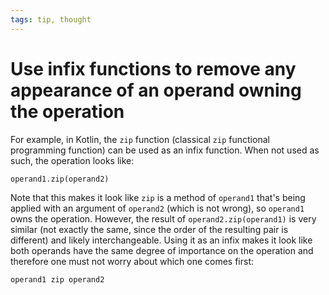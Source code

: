 ```yaml
---
tags: tip, thought
---
```


# Use infix functions to remove any appearance of an operand owning the operation
For example, in Kotlin, the `zip` function (classical `zip` functional programming function) can be used as an infix function. When not used as such, the operation looks like:

`operand1.zip(operand2)`

Note that this makes it look like `zip` is a method of `operand1` that's being applied with an argument of `operand2` (which is not wrong), so `operand1` owns the operation. However, the result of `operand2.zip(operand1)` is very similar (not exactly the same, since the order of the resulting pair is different) and likely interchangeable. Using it as an infix makes it look like both operands have the same degree of importance on the operation and therefore one must not worry about which one comes first:

`operand1 zip operand2`
